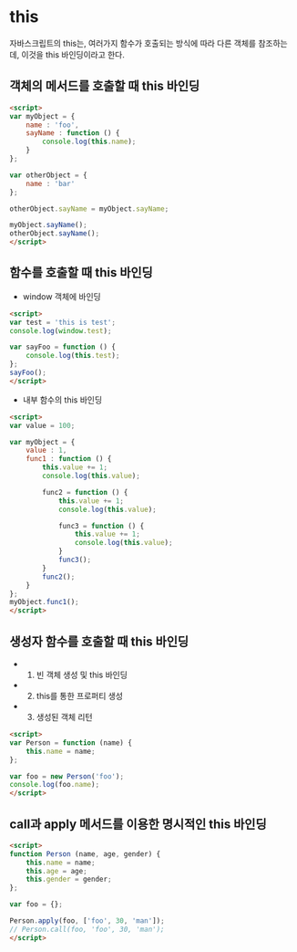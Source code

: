 # this
자바스크립트의 this는, 여러가지 함수가 호출되는 방식에 따라 다른 객체를 참조하는데, 이것을 this 바인딩이라고 한다.

## 객체의 메서드를 호출할 때 this 바인딩

```html
<script>
var myObject = {
    name : 'foo',
    sayName : function () {
        console.log(this.name);
    }
};

var otherObject = {
    name : 'bar'
};

otherObject.sayName = myObject.sayName;

myObject.sayName();
otherObject.sayName();
</script>
```

## 함수를 호출할 때 this 바인딩
* window 객체에 바인딩

```html
<script>
var test = 'this is test';
console.log(window.test);

var sayFoo = function () {
    console.log(this.test);
};
sayFoo();
</script>
```

* 내부 함수의 this 바인딩

```html
<script>
var value = 100;

var myObject = {
    value : 1,
    func1 : function () {
        this.value += 1;
        console.log(this.value);

        func2 = function () {
            this.value += 1;
            console.log(this.value);

            func3 = function () {
                this.value += 1;
                console.log(this.value);
            }
            func3();
        }
        func2();
    }
};
myObject.func1();
</script>
```

## 생성자 함수를 호출할 때 this 바인딩
* 1. 빈 객체 생성 및 this 바인딩
* 2. this를 통한 프로퍼티 생성
* 3. 생성된 객체 리턴

```html
<script>
var Person = function (name) {
    this.name = name;
};

var foo = new Person('foo');
console.log(foo.name);
</script>
```

## call과 apply 메서드를 이용한 명시적인 this 바인딩

```html
<script>
function Person (name, age, gender) {
    this.name = name;
    this.age = age;
    this.gender = gender;
};

var foo = {};

Person.apply(foo, ['foo', 30, 'man']);
// Person.call(foo, 'foo', 30, 'man');
</script>
```